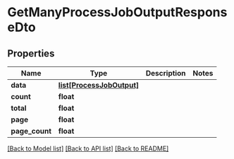 # GetManyProcessJobOutputResponseDto

## Properties
Name | Type | Description | Notes
------------ | ------------- | ------------- | -------------
**data** | [**list[ProcessJobOutput]**](ProcessJobOutput.md) |  | 
**count** | **float** |  | 
**total** | **float** |  | 
**page** | **float** |  | 
**page_count** | **float** |  | 

[[Back to Model list]](../README.md#documentation-for-models) [[Back to API list]](../README.md#documentation-for-api-endpoints) [[Back to README]](../README.md)

